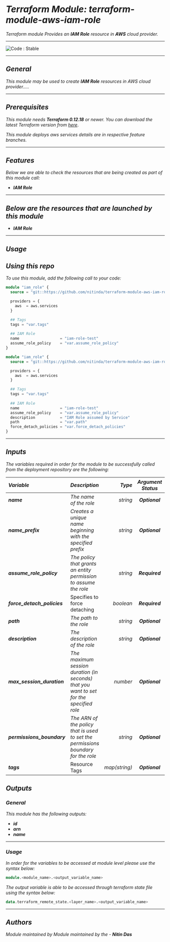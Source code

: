 # _Terraform Module: terraform-module-aws-iam-role_
_Terraform module Provides an_ **_IAM Role_** _resource in_ **_AWS_** _cloud provider._

<!--BEGIN STABILITY BANNER-->
---

![_Code : Stable_](https://img.shields.io/badge/Code-Stable-brightgreen?style=for-the-badge&logo=github)

>

---
<!--END STABILITY BANNER-->


## _General_

_This module may be used to create_ **_IAM Role_** _resources in AWS cloud provider....._

---


## _Prerequisites_

_This module needs_ **_Terraform 0.12.18_** _or newer._
_You can download the latest Terraform version from_ [_here_](https://www.terraform.io/downloads.html).

_This module deploys aws services details are in respective feature branches._

---

## _Features_

_Below we are able to check the resources that are being created as part of this module call:_


* **_IAM Role_**


---

## _Below are the resources that are launched by this module_

* **_IAM Role_**


---

## _Usage_

## _Using this repo_

_To use this module, add the following call to your code:_

```tf
module "iam_role" {
  source = "git::https://github.com/nitinda/terraform-module-aws-iam-role.git?ref=master"

  providers = {
    aws  = aws.services
  }

  ## Tags
  tags = "var.tags"
  
  ## IAM Role
  name                  = "iam-role-test"
  assume_role_policy    = "var.assume_role_policy"
}
```

```tf
module "iam_role" {
  source = "git::https://github.com/nitinda/terraform-module-aws-iam-role.git?ref=master"

  providers = {
    aws  = aws.services
  }

  ## Tags
  tags = "var.tags"
  
  ## IAM Role
  name                  = "iam-role-test"
  assume_role_policy    = "var.assume_role_policy"
  description           = "IAM Role assumed by Service"
  path                  = "var.path"
  force_detach_policies = "var.force_detach_policies"
}
```
---

## _Inputs_

_The variables required in order for the module to be successfully called from the deployment repository are the following:_


|**_Variable_** | **_Description_** | **_Type_** | **_Argument Status_** | **_Default Value_** |
|:----|:----|-----:|:---:|:---:|
| **_name_** | _The name of the role_ | _string_ | **_Optional_** | **_null_** |
| **_name\_prefix_** | _Creates a unique name beginning <br/> with the specified prefix_ | _string_ | **_Optional_** | **_null_** |
| **_assume\_role\_policy_** | _The policy that grants an entity <br/>permission to assume the role_ | _string_ | **_Required_** |  |
| **_force\_detach\_policies_** | Specifies to force detaching | _boolean_ | **_Required_** |
| **_path_** | _The path to the role_ | _string_ | **_Optional_** | **_null_** |
| **_description_** | _The description of the role_ | _string_ | **_Optional_** | **_null_** |
| **_max\_session\_duration_** | _The maximum session duration (in seconds) <br/>that you want to set for the specified role_ | _number_ | **_Optional_** | **_null_** |
| **_permissions\_boundary_** | _The ARN of the policy that is used to set the <br/>permissions boundary for the role_ | _string_ | **_Optional_** | **_null_** |
| **_tags_** | Resource Tags | _map(string)_ | **_Optional_** | **_{}_** |



## _Outputs_

### _General_

_This module has the following outputs:_

* **_id_**
* **_arn_**
* **_name_**

---

### _Usage_

_In order for the variables to be accessed at module level please use the syntax below:_

```tf
module.<module_name>.<output_variable_name>
```


_The output variable is able to be accessed through terraform state file using the syntax below:_

```tf
data.terraform_remote_state.<layer_name>.<output_variable_name>
```

---

## _Authors_

_Module maintained by Module maintained by the -_ **_Nitin Das_**